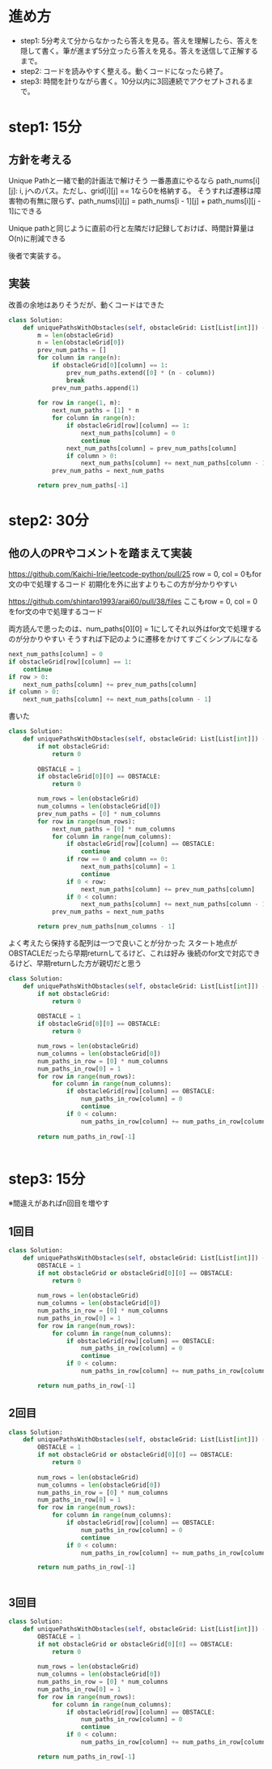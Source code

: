 # 進め方
- step1: 5分考えて分からなかったら答えを見る。答えを理解したら、答えを隠して書く。筆が進まず5分立ったら答えを見る。答えを送信して正解するまで。
- step2: コードを読みやすく整える。動くコードになったら終了。
- step3: 時間を計りながら書く。10分以内に3回連続でアクセプトされるまで。

# step1: 15分
## 方針を考える
Unique Pathと一緒で動的計画法で解けそう
一番愚直にやるなら
path_nums[i][j]: i, jへのパス。ただし、grid[i][j] == 1なら0を格納する。
そうすれば遷移は障害物の有無に限らず、path_nums[i][j] = path_nums[i - 1][j] + path_nums[i][j - 1]にできる

Unique pathと同じように直前の行と左隣だけ記録しておけば、時間計算量はO(n)に削減できる

後者で実装する。

## 実装
改善の余地はありそうだが、動くコードはできた
```python
class Solution:
    def uniquePathsWithObstacles(self, obstacleGrid: List[List[int]]) -> int:
        m = len(obstacleGrid)
        n = len(obstacleGrid[0])
        prev_num_paths = []
        for column in range(n):
            if obstacleGrid[0][column] == 1:
                prev_num_paths.extend([0] * (n - column))
                break
            prev_num_paths.append(1)
        
        for row in range(1, m):
            next_num_paths = [1] * n
            for column in range(n):
                if obstacleGrid[row][column] == 1:
                    next_num_paths[column] = 0
                    continue
                next_num_paths[column] = prev_num_paths[column]
                if column > 0:
                    next_num_paths[column] += next_num_paths[column - 1] 
            prev_num_paths = next_num_paths 

        return prev_num_paths[-1]

```

# step2: 30分
## 他の人のPRやコメントを踏まえて実装
https://github.com/Kaichi-Irie/leetcode-python/pull/25
row = 0, col = 0もfor文の中で処理するコード
初期化を外に出すよりもこの方が分かりやすい

https://github.com/shintaro1993/arai60/pull/38/files
ここもrow = 0, col = 0をfor文の中で処理するコード

両方読んで思ったのは、num_paths[0][0] = 1にしてそれ以外はfor文で処理するのが分かりやすい
そうすれば下記のように遷移をかけてすごくシンプルになる
```python
next_num_paths[column] = 0
if obstacleGrid[row][column] == 1:
    continue
if row > 0:
    next_num_paths[column] += prev_num_paths[column]
if column > 0:
    next_num_paths[column] += next_num_paths[column - 1]
```

書いた
```python
class Solution:
    def uniquePathsWithObstacles(self, obstacleGrid: List[List[int]]) -> int:
        if not obstacleGrid:
            return 0
        
        OBSTACLE = 1
        if obstacleGrid[0][0] == OBSTACLE:
            return 0 

        num_rows = len(obstacleGrid)
        num_columns = len(obstacleGrid[0])
        prev_num_paths = [0] * num_columns
        for row in range(num_rows):
            next_num_paths = [0] * num_columns
            for column in range(num_columns):
                if obstacleGrid[row][column] == OBSTACLE:
                    continue
                if row == 0 and column == 0:
                    next_num_paths[column] = 1
                    continue
                if 0 < row:
                    next_num_paths[column] += prev_num_paths[column]
                if 0 < column:
                    next_num_paths[column] += next_num_paths[column - 1]
            prev_num_paths = next_num_paths

        return prev_num_paths[num_columns - 1]

```

よく考えたら保持する配列は一つで良いことが分かった
スタート地点がOBSTACLEだったら早期returnしてるけど、これは好み
後続のfor文で対応できるけど、早期returnした方が親切だと思う
```python
class Solution:
    def uniquePathsWithObstacles(self, obstacleGrid: List[List[int]]) -> int:
        if not obstacleGrid:
            return 0
        
        OBSTACLE = 1
        if obstacleGrid[0][0] == OBSTACLE:
            return 0 

        num_rows = len(obstacleGrid)
        num_columns = len(obstacleGrid[0])
        num_paths_in_row = [0] * num_columns
        num_paths_in_row[0] = 1
        for row in range(num_rows):
            for column in range(num_columns):
                if obstacleGrid[row][column] == OBSTACLE:
                    num_paths_in_row[column] = 0
                    continue
                if 0 < column:
                    num_paths_in_row[column] += num_paths_in_row[column - 1]
        
        return num_paths_in_row[-1]
                
```

# step3: 15分
※間違えがあればn回目を増やす

## 1回目
```python
class Solution:
    def uniquePathsWithObstacles(self, obstacleGrid: List[List[int]]) -> int:
        OBSTACLE = 1
        if not obstacleGrid or obstacleGrid[0][0] == OBSTACLE:
            return 0
        
        num_rows = len(obstacleGrid)
        num_columns = len(obstacleGrid[0])
        num_paths_in_row = [0] * num_columns
        num_paths_in_row[0] = 1
        for row in range(num_rows):
            for column in range(num_columns):
                if obstacleGrid[row][column] == OBSTACLE:
                    num_paths_in_row[column] = 0
                    continue
                if 0 < column:
                    num_paths_in_row[column] += num_paths_in_row[column - 1]

        return num_paths_in_row[-1]
```

## 2回目
```python
class Solution:
    def uniquePathsWithObstacles(self, obstacleGrid: List[List[int]]) -> int:
        OBSTACLE = 1
        if not obstacleGrid or obstacleGrid[0][0] == OBSTACLE:
            return 0
        
        num_rows = len(obstacleGrid)
        num_columns = len(obstacleGrid[0])
        num_paths_in_row = [0] * num_columns
        num_paths_in_row[0] = 1
        for row in range(num_rows):
            for column in range(num_columns):
                if obstacleGrid[row][column] == OBSTACLE:
                    num_paths_in_row[column] = 0
                    continue
                if 0 < column:
                    num_paths_in_row[column] += num_paths_in_row[column - 1]

        return num_paths_in_row[-1]
        
```

## 3回目
```python
class Solution:
    def uniquePathsWithObstacles(self, obstacleGrid: List[List[int]]) -> int:
        OBSTACLE = 1
        if not obstacleGrid or obstacleGrid[0][0] == OBSTACLE:
            return 0
        
        num_rows = len(obstacleGrid)
        num_columns = len(obstacleGrid[0])
        num_paths_in_row = [0] * num_columns
        num_paths_in_row[0] = 1
        for row in range(num_rows):
            for column in range(num_columns):
                if obstacleGrid[row][column] == OBSTACLE:
                    num_paths_in_row[column] = 0
                    continue
                if 0 < column:
                    num_paths_in_row[column] += num_paths_in_row[column - 1]

        return num_paths_in_row[-1]
```